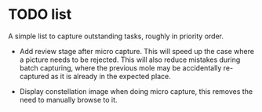 TODO list
=========

A simple list to capture outstanding tasks, roughly in priority order.

* Add review stage after micro capture. This will speed up the case where a
  picture needs to be rejected. This will also reduce mistakes during batch
  capturing, where the previous mole may be accidentally re-captured as it is
  already in the expected place.

* Display constellation image when doing micro capture, this removes the need
  to manually browse to it.
